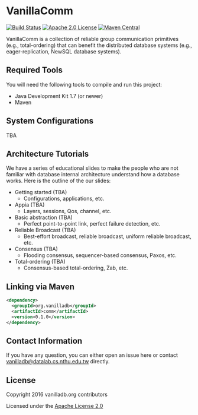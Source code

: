 # VanillaComm

[![Build Status](https://travis-ci.org/vanilladb/vanillacomm.svg?branch=master)](https://travis-ci.org/vanilladb/vanillacomm)
[![Apache 2.0 License](https://img.shields.io/badge/license-apache%202.0-orange.svg)](https://www.apache.org/licenses/LICENSE-2.0)
[![Maven Central](https://img.shields.io/maven-central/v/org.vanilladb/comm.svg)](https://maven-badges.herokuapp.com/maven-central/org.vanilladb/comm)

VanillaComm is a collection of reliable group communication primitives (e.g., total-ordering) that can benefit the distributed database systems (e.g., eager-replication, NewSQL database systems).

## Required Tools

You will need the following tools to compile and run this project:

- Java Development Kit 1.7 (or newer)
- Maven

## System Configurations

TBA

## Architecture Tutorials

We have a series of educational slides to make the people who are not familiar with database internal architecture understand how a database works. Here is the outline of the our slides:

- Getting started (TBA)
  - Configurations, applications, etc.
- Appia (TBA)
  - Layers, sessions, Qos, channel, etc.
- Basic abstraction (TBA)
  - Perfect point-to-point link, perfect failure detection, etc.
- Reliable Broadcast (TBA)
  - Best-effort broadcast, reliable broadcast, uniform reliable broadcast, etc.
- Consensus (TBA)
  - Flooding consensus, sequencer-based consensus, Paxos, etc.
- Total-ordering (TBA)
  - Consensus-based total-ordering, Zab, etc.

## Linking via Maven

```xml
<dependency>
  <groupId>org.vanilladb</groupId>
  <artifactId>comm</artifactId>
  <version>0.1.0</version>
</dependency>
```

## Contact Information

If you have any question, you can either open an issue here or contact [vanilladb@datalab.cs.nthu.edu.tw](vanilladb@datalab.cs.nthu.edu.tw) directly.

## License

Copyright 2016 vanilladb.org contributors

Licensed under the [Apache License 2.0](LICENSE)
